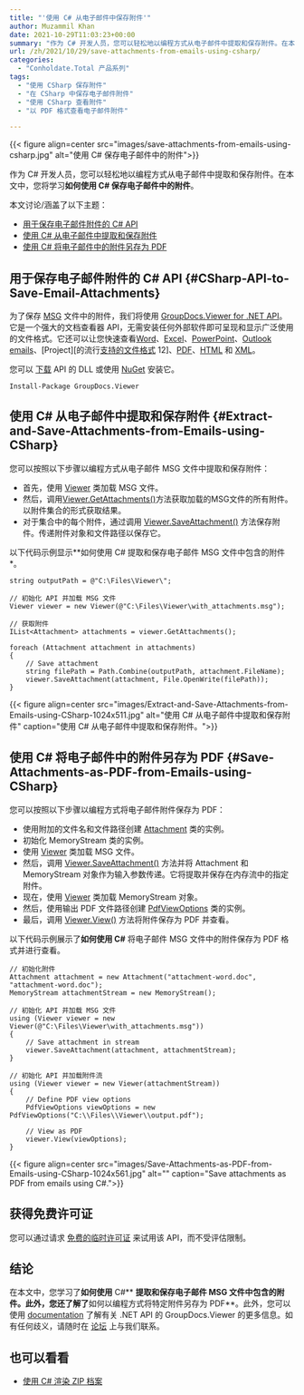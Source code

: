 ```yaml
---
title: "'使用 C# 从电子邮件中保存附件'"
author: Muzammil Khan
date: 2021-10-29T11:03:23+00:00
summary: "作为 C# 开发人员，您可以轻松地以编程方式从电子邮件中提取和保存附件。在本文中，您将学习**如何使用 C# 保存电子邮件中的附件**。"
url: /zh/2021/10/29/save-attachments-from-emails-using-csharp/
categories:
  - "Conholdate.Total 产品系列"
tags:
  - "使用 CSharp 保存附件"
  - "在 CSharp 中保存电子邮件附件"
  - "使用 CSharp 查看附件"
  - "以 PDF 格式查看电子邮件附件"

---
```



{{< figure align=center src="images/save-attachments-from-emails-using-csharp.jpg" alt="使用 C# 保存电子邮件中的附件">}}
 

作为 C# 开发人员，您可以轻松地以编程方式从电子邮件中提取和保存附件。在本文中，您将学习**如何使用 C# 保存电子邮件中的附件**。

本文讨论/涵盖了以下主题：

  * [用于保存电子邮件附件的 C# API][2]
  * [使用 C# 从电子邮件中提取和保存附件][3]
  * [使用 C# 将电子邮件中的附件另存为 PDF][4]

## 用于保存电子邮件附件的 C# API {#CSharp-API-to-Save-Email-Attachments}

为了保存 [MSG][5] 文件中的附件，我们将使用 [GroupDocs.Viewer for .NET API][6]。它是一个强大的文档查看器 API，无需安装任何外部软件即可呈现和显示广泛使用的文件格式。它还可以让您快速查看[Word][8]、[Excel][9]、[PowerPoint][10]、[Outlook emails][11]、[Project][的流行[支持的文件格式][7] 12]、[PDF][13]、[HTML][14] 和 [XML][15]。

您可以 [下载][16] API 的 DLL 或使用 [NuGet][17] 安装它。

```
Install-Package GroupDocs.Viewer
```

## 使用 C# 从电子邮件中提取和保存附件 {#Extract-and-Save-Attachments-from-Emails-using-CSharp}

您可以按照以下步骤以编程方式从电子邮件 MSG 文件中提取和保存附件：

  * 首先，使用 [Viewer][18] 类加载 MSG 文件。
  * 然后，调用[Viewer.GetAttachments()][19]方法获取加载的MSG文件的所有附件。以附件集合的形式获取结果。
  * 对于集合中的每个附件，通过调用 [Viewer.SaveAttachment()][20] 方法保存附件。传递附件对象和文件路径以保存它。

以下代码示例显示**如何使用 C# 提取和保存电子邮件 MSG 文件中包含的附件*。

```
string outputPath = @"C:\Files\Viewer\";

// 初始化 API 并加载 MSG 文件
Viewer viewer = new Viewer(@"C:\Files\Viewer\with_attachments.msg");

// 获取附件
IList<Attachment> attachments = viewer.GetAttachments();

foreach (Attachment attachment in attachments)
{
    // Save attachment
    string filePath = Path.Combine(outputPath, attachment.FileName);
    viewer.SaveAttachment(attachment, File.OpenWrite(filePath));
}
```

{{< figure align=center src="images/Extract-and-Save-Attachments-from-Emails-using-CSharp-1024x511.jpg" alt="使用 C# 从电子邮件中提取和保存附件" caption="使用 C# 从电子邮件中提取和保存附件。">}}
 

## 使用 C# 将电子邮件中的附件另存为 PDF {#Save-Attachments-as-PDF-from-Emails-using-CSharp}

您可以按照以下步骤以编程方式将电子邮件附件保存为 PDF：

  * 使用附加的文件名和文件路径创建 [Attachment][22] 类的实例。
  * 初始化 MemoryStream 类的实例。
  * 使用 [Viewer][18] 类加载 MSG 文件。
  * 然后，调用 [Viewer.SaveAttachment()][20] 方法并将 Attachment 和 MemoryStream 对象作为输入参数传递。它将提取并保存在内存流中的指定附件。
  * 现在，使用 [Viewer][18] 类加载 MemoryStream 对象。
  * 然后，使用输出 PDF 文件路径创建 [PdfViewOptions][23] 类的实例。
  * 最后，调用 [Viewer.View()][24] 方法将附件保存为 PDF 并查看。

以下代码示例展示了**如何使用 C#** 将电子邮件 MSG 文件中的附件保存为 PDF 格式并进行查看。

```
// 初始化附件
Attachment attachment = new Attachment("attachment-word.doc", "attachment-word.doc");
MemoryStream attachmentStream = new MemoryStream();

// 初始化 API 并加载 MSG 文件
using (Viewer viewer = new Viewer(@"C:\Files\Viewer\with_attachments.msg"))
{
    // Save attachment in stream
    viewer.SaveAttachment(attachment, attachmentStream);
}

// 初始化 API 并加载附件流
using (Viewer viewer = new Viewer(attachmentStream))
{
    // Define PDF view options
    PdfViewOptions viewOptions = new PdfViewOptions("C:\\Files\\Viewer\\output.pdf");

    // View as PDF
    viewer.View(viewOptions);
}
```

{{< figure align=center src="images/Save-Attachments-as-PDF-from-Emails-using-CSharp-1024x561.jpg" alt="" caption="Save attachments as PDF from emails using C#.">}}
 

## 获得免费许可证

您可以通过请求 [免费的临时许可证][26] 来试用该 API，而不受评估限制。

## 结论

在本文中，您学习了**如何使用** C#** **提取和保存电子邮件 MSG 文件中包含的附件。此外，您还了解了**如何以编程方式将特定附件另存为 PDF**。此外，您可以使用 [documentation][27] 了解有关 .NET API 的 GroupDocs.Viewer 的更多信息。如有任何歧义，请随时在 [论坛][28] 上与我们联系。

## 也可以看看

  * [使用 C# 渲染 ZIP 档案][29]

 [1]: https://blog.conholdate.com/wp-content/uploads/sites/27/2021/10/save-attachments-from-emails-using-csharp.jpg
 [2]: #CSharp-API-to-Save-Email-Attachments
 [3]: #Extract-and-Save-Attachments-from-Emails-using-CSharp
 [4]: #Save-Attachments-as-PDF-from-Emails-using-CSharp
 [5]: https://docs.fileformat.com/email/msg/
 [6]: https://products.groupdocs.com/viewer/net
 [7]: https://docs.groupdocs.com/viewer/net/supported-document-formats/
 [8]: https://docs.fileformat.com/word-processing/
 [9]: https://docs.fileformat.com/spreadsheet/
 [10]: https://docs.fileformat.com/presentation/
 [11]: https://docs.fileformat.com/email/
 [12]: https://docs.fileformat.com/project-management/
 [13]: https://docs.fileformat.com/pdf/
 [14]: https://docs.fileformat.com/web/html/
 [15]: https://docs.fileformat.com/web/xml/
 [16]: https://downloads.groupdocs.com/viewer/net
 [17]: https://www.nuget.org/packages/GroupDocs.Viewer
 [18]: https://apireference.groupdocs.com/viewer/net/groupdocs.viewer/Viewer
 [19]: https://apireference.groupdocs.com/viewer/net/groupdocs.viewer/viewer/methods/getattachments
 [20]: https://apireference.groupdocs.com/viewer/net/groupdocs.viewer/viewer/methods/saveattachment
 [21]: https://blog.conholdate.com/wp-content/uploads/sites/27/2021/10/Extract-and-Save-Attachments-from-Emails-using-CSharp.jpg
 [22]: https://apireference.groupdocs.com/viewer/net/groupdocs.viewer.results/attachment
 [23]: https://apireference.groupdocs.com/viewer/net/groupdocs.viewer.options/pdfviewoptions
 [24]: https://apireference.groupdocs.com/viewer/net/groupdocs.viewer/viewer/methods/view
 [25]: https://blog.conholdate.com/wp-content/uploads/sites/27/2021/10/Save-Attachments-as-PDF-from-Emails-using-CSharp.jpg
 [26]: https://purchase.groupdocs.com/temporary-license
 [27]: https://docs.groupdocs.com/viewer/net/
 [28]: https://forum.groupdocs.com/c/viewer/
 [29]: https://blog.conholdate.com/2021/07/06/render-zip-archives-using-csharp/








